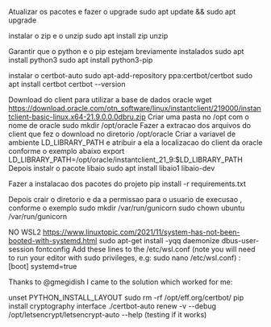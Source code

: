 Atualizar os pacotes e fazer o upgrade
sudo apt update && sudo apt upgrade

instalar o zip e o unzip
sudo apt install zip unzip

Garantir que o python e o pip estejam breviamente instalados
sudo apt install python3
sudo apt install python3-pip

instalar o certbot-auto
sudo apt-add-repository ppa:certbot/certbot
sudo apt install certbot
certbot --version

Download do client para utilizar a base de dados oracle
wget https://download.oracle.com/otn_software/linux/instantclient/219000/instantclient-basic-linux.x64-21.9.0.0.0dbru.zip
Criar uma pasta no /opt com o nome de oracle
sudo mkdir /opt/oracle
Fazer a extracao dos arquivos do client que fez o download no diretorio /opt/oracle
Criar a variavel de ambiente LD_LIBRARY_PATH e atribuir a ela a localizacao do client da oracle conforme o exemplo abaixo
export LD_LIBRARY_PATH=/opt/oracle/instantclient_21_9:$LD_LIBRARY_PATH
Depois instalr o pacote libaio
sudo apt install libaio1 libaio-dev

Fazer a instalacao dos pacotes do projeto
pip install -r requirements.txt

Depois crair o diretorio e da a permissao para o usuario de execusao , conforme o exemplo
sudo mkdir /var/run/gunicorn
sudo chown ubuntu /var/run/gunicorn







NO WSL2
https://www.linuxtopic.com/2021/11/system-has-not-been-booted-with-systemd.html
sudo apt-get install -yqq daemonize dbus-user-session fontconfig
Add these lines to the /etc/wsl.conf (note you will need to run your editor with sudo privileges, e.g: sudo nano /etc/wsl.conf) :
[boot]
systemd=true


Thanks to @gmegidish I came to the solution which worked for me:

unset PYTHON_INSTALL_LAYOUT
sudo rm -rf /opt/eff.org/certbot/
pip install cryptography interface
./certbot-auto renew -v --debug
/opt/letsencrypt/letsencrypt-auto --help (testing if it works)